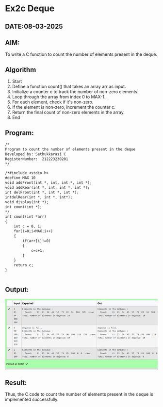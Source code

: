 # Ex2c Deque
## DATE:08-03-2025
## AIM:
To write a C function to count the number of elements present in the deque.

## Algorithm
1.	Start
2.	Define a function count() that takes an array arr as input.
3.	Initialize a counter c to track the number of non-zero elements.
4.	Loop through the array from index 0 to MAX-1.
5.	For each element, check if it's non-zero.
6.	If the element is non-zero, increment the counter c.
7.	Return the final count of non-zero elements in the array.
8.	End

## Program:
```
/*
Program to count the number of elements present in the deque
Developed by: Sethukkarasi C
RegisterNumber:  212223230201
*/
```

```
/*#include <stdio.h> 
#define MAX 10
void addFront(int *, int, int *, int *); 
void addRear(int *, int, int *, int *); 
int delFront(int *, int *, int *); 
intdelRear(int *, int *, int*);
void display(int *); 
int count(int *);
*/
int count(int *arr) 
{ 
    int c = 0, i; 
    for(i=0;i<MAX;i++)
    {
        if(arr[i]!=0)
        {
            c=c+1;
        }
    }
    return c;
}
 
```

## Output:

![output](image-2.png)

## Result:
Thus, the C code to count the number of elements present in the deque is implemented successfully.
